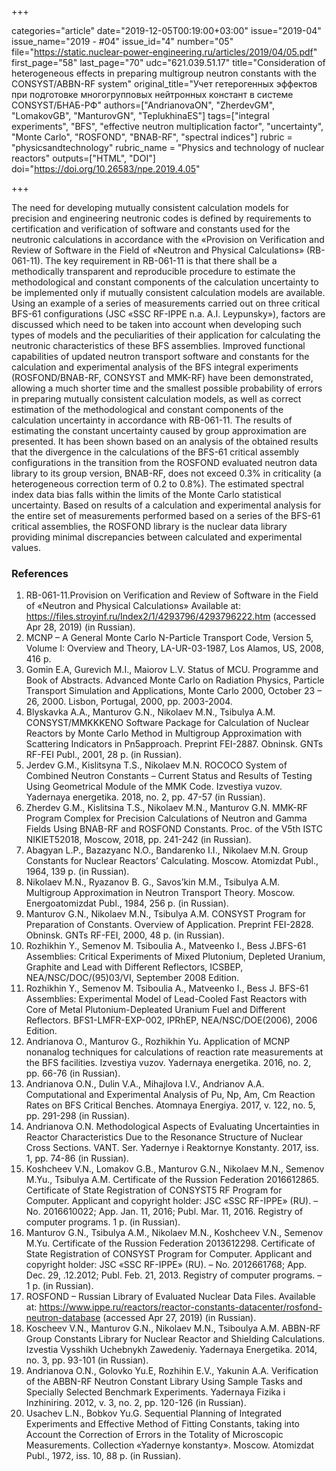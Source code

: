 +++

categories="article"
date="2019-12-05T00:19:00+03:00"
issue="2019-04"
issue_name="2019 - #04"
issue_id="4"
number="05"
file="https://static.nuclear-power-engineering.ru/articles/2019/04/05.pdf"
first_page="58"
last_page="70"
udc="621.039.51.17"
title="Consideration of heterogeneous effects in preparing multigroup neutron constants with the CONSYST/ABBN-RF system"
original_title="Учет гетерогенных эффектов при подготовке многогрупповых нейтронных констант в системе CONSYST/БНАБ-РФ"
authors=["AndrianovaON", "ZherdevGM", "LomakovGB", "ManturovGN", "TeplukhinaES"]
tags=["integral experiments", "BFS", "effective neutron multiplication factor", "uncertainty", "Monte Carlo", "ROSFOND", "BNAB-RF", "spectral indices"]
rubric = "physicsandtechnology"
rubric_name = "Physics and technology of nuclear reactors"
outputs=["HTML", "DOI"]
doi="https://doi.org/10.26583/npe.2019.4.05"

+++

The need for developing mutually consistent calculation models for precision and engineering neutronic codes is defined by requirements to certification and verification of software and constants used for the neutronic calculations in accordance with the «Provision on Verification and Review of Software in the Field of «Neutron and Physical Calculations» (RB-061-11). The key requirement in RB-061-11 is that there shall be a methodically transparent and reproducible procedure to estimate the methodological and constant components of the calculation uncertainty to be implemented only if mutually consistent calculation models are available. Using an example of a series of measurements carried out on three critical BFS-61 configurations (JSC «SSC RF-IPPE n.a. A.I. Leypunsky»), factors are discussed which need to be taken into account when developing such types of models and the peculiarities of their application for calculating the neutronic characteristics of these BFS assemblies. Improved functional capabilities of updated neutron transport software and constants for the calculation and experimental analysis of the BFS integral experiments (ROSFOND/BNAB-RF, CONSYST and MMK-RF) have been demonstrated, allowing a much shorter time and the smallest possible probability of errors in preparing mutually consistent calculation models, as well as correct estimation of the methodological and constant components of the calculation uncertainty in accordance with RB-061-11. The results of estimating the constant uncertainty caused by group approximation are presented. It has been shown based on an analysis of the obtained results that the divergence in the calculations of the BFS-61 critical assembly configurations in the transition from the ROSFOND evaluated neutron data library to its group version, BNAB-RF, does not exceed 0.3% in criticality (a heterogeneous correction term of 0.2 to 0.8%). The estimated spectral index data bias falls within the limits of the Monte Carlo statistical uncertainty. Based on results of a calculation and experimental analysis for the entire set of measurements performed based on a series of the BFS-61 critical assemblies, the ROSFOND library is the nuclear data library providing minimal discrepancies between calculated and experimental values.

### References

1. RB-061-11.Provision on Verification and Review of Software in the Field of «Neutron and Physical Calculations» Available at: https://files.stroyinf.ru/Index2/1/4293796/4293796222.htm (accessed Apr 28, 2019) (in Russian).
2. MCNP – A General Monte Carlo N-Particle Transport Code, Version 5, Volume I: Overview and Theory, LA-UR-03-1987, Los Alamos, US, 2008, 416 p.
3. Gomin E.A, Gurevich M.I., Maiorov L.V. Status of MCU. Programme and Book of Abstracts. Advanced Monte Carlo on Radiation Physics, Particle Transport Simulation and Applications, Monte Carlo 2000, October 23 – 26, 2000. Lisbon, Portugal, 2000, pp. 2003-2004.
4. Blyskavka A.A., Manturov G.N., Nikolaev M.N., Tsibulya A.M. CONSYST/MMKKKENO Software Package for Calculation of Nuclear Reactors by Monte Carlo Method in Multigroup Approximation with Scattering Indicators in Pn5approach. Preprint FEI-2887. Obninsk. GNTs RF-FEI Publ., 2001, 28 p. (in Russian).
5. Jerdev G.M., Kislitsyna T.S., Nikolaev M.N. ROCOCO System of Combined Neutron Constants – Current Status and Results of Testing Using Geometrical Module of the MMK Code. Izvestiya vuzov. Yadernaya energetika. 2018, no. 2, pp. 47-57 (in Russian).
6. Zherdev G.M., Kislitsina T.S., Nikolaev M.N., Manturov G.N. MMK-RF Program Complex for Precision Calculations of Neutron and Gamma Fields Using BNAB-RF and ROSFOND Constants. Proc. of the V5th ISTC NIKIET52018, Moscow, 2018, pp. 241-242 (in Russian).
7. Abagyan L.P., Bazazyanc N.O., Bandarenko I.I., Nikolaev M.N. Group Constants for Nuclear Reactors’ Calculating. Moscow. Atomizdat Publ., 1964, 139 p. (in Russian).
8. Nikolaev M.N., Ryazanov B. G., Savos’kin M.M., Tsibulya A.M. Multigroup Approximation in Neutron Transport Theory. Moscow. Energoatomizdat Publ., 1984, 256 p. (in Russian).
9. Manturov G.N., Nikolaev M.N., Tsibulya A.M. CONSYST Program for Preparation of Constants. Overview of Application. Preprint FEI-2828. Obninsk. GNTs RF-FEI, 2000, 48 p. (in Russian).
10. Rozhikhin Y., Semenov M. Tsiboulia A., Matveenko I., Bess J.BFS-61 Assemblies: Critical Experiments of Mixed Plutonium, Depleted Uranium, Graphite and Lead with Different Reflectors, ICSBEP, NEA/NSC/DOC/(95)03/VI, September 2008 Edition.
11. Rozhikhin Y., Semenov M. Tsiboulia A., Matveenko I., Bess J. BFS-61 Assemblies: Experimental Model of Lead-Cooled Fast Reactors with Core of Metal Plutonium-Depleated Uranium Fuel and Different Reflectors. BFS1-LMFR-EXP-002, IPRhEP, NEA/NSC/DOE(2006), 2006 Edition.
12. Andrianova O., Manturov G., Rozhikhin Yu. Application of MCNP nonanalog techniques for calculations of reaction rate measurements at the BFS facilities. Izvestiya vuzov. Yadernaya energetika. 2016, no. 2, pp. 66-76 (in Russian).
13. Andrianova O.N., Dulin V.A., Mihajlova I.V., Andrianov A.A. Computational and Experimental Analysis of Pu, Np, Am, Cm Reaction Rates on BFS Critical Benches. Atomnaya Energiya. 2017, v. 122, no. 5, pp. 291-298 (in Russian).
14. Andrianova O.N. Methodological Aspects of Evaluating Uncertainties in Reactor Characteristics Due to the Resonance Structure of Nuclear Cross Sections. VANT. Ser. Yadernye i Reaktornye Konstanty. 2017, iss. 1, pp. 74-86 (in Russian).
15. Koshcheev V.N., Lomakov G.B., Manturov G.N., Nikolaev M.N., Semenov M.Yu., Tsibulya A.M. Certificate of the Russion Federation 2016612865. Certificate of State Registration of CONSYST5 RF Program for Computer. Applicant and copyright holder: JSC «SSC RF-IPPE» (RU). – No. 2016610022; App. Jan. 11, 2016; Publ. Mar. 11, 2016. Registry of computer programs. 1 p. (in Russian).
16. Manturov G.N., Tsibulya A.M., Nikolaev M.N., Koshcheev V.N., Semenov M.Yu. Certificate of the Russion Federation 2013612298. Certificate of State Registration of CONSYST Program for Computer. Applicant and copyright holder: JSC «SSC RF-IPPE» (RU). – No. 2012661768; App. Dec. 29, .12.2012; Publ. Feb. 21, 2013. Registry of computer programs. – 1 p. (in Russian).
17. ROSFOND – Russian Library of Evaluated Nuclear Data Files. Available at: https://www.ippe.ru/reactors/reactor-constants-datacenter/rosfond-neutron-database (accessed Apr 27, 2019) (in Russian).
18. Koscheev V.N., Manturov G.N., Nikolaev M.N., Tsiboulya A.M. ABBN-RF Group Constants Library for Nuclear Reactor and Shielding Calculations. Izvestia Vysshikh Uchebnykh Zawedeniy. Yadernaya Energetika. 2014, no. 3, pp. 93-101 (in Russian).
19. Andrianova O.N., Golovko Yu.E, Rozhihin E.V., Yakunin A.A. Verification of the ABBN-RF Neutron Constant Library Using Sample Tasks and Specially Selected Benchmark Experiments. Yadernaya Fizika i Inzhiniring. 2012, v. 3, no. 2, pp. 120-126 (in Russian).
20. Usachev L.N., Bobkov Yu.G. Sequential Planning of Integrated Experiments and Effective Method of Fitting Constants, taking into Account the Correction of Errors in the Totality of Microscopic Measurements. Collection «Yadernye konstanty». Moscow. Atomizdat Publ., 1972, iss. 10, 88 p. (in Russian).